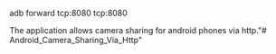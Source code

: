 adb forward tcp:8080 tcp:8080


The application allows camera sharing for android phones via http."# Android_Camera_Sharing_Via_Http" 
